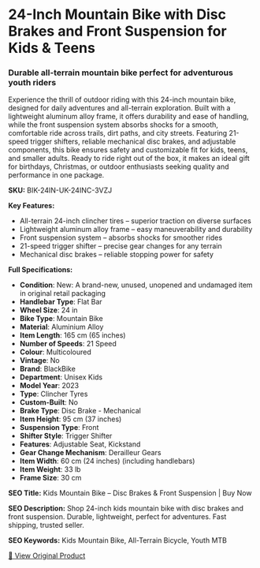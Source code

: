 # 24-Inch Mountain Bike with Disc Brakes and Front Suspension for Kids & Teens

### Durable all-terrain mountain bike perfect for adventurous youth riders

Experience the thrill of outdoor riding with this 24-inch mountain bike, designed for daily adventures and all-terrain exploration. Built with a lightweight aluminum alloy frame, it offers durability and ease of handling, while the front suspension system absorbs shocks for a smooth, comfortable ride across trails, dirt paths, and city streets. Featuring 21-speed trigger shifters, reliable mechanical disc brakes, and adjustable components, this bike ensures safety and customizable fit for kids, teens, and smaller adults. Ready to ride right out of the box, it makes an ideal gift for birthdays, Christmas, or outdoor enthusiasts seeking quality and performance in one package.

**SKU:** BIK-24IN-UK-24INC-3VZJ

**Key Features:**
- All-terrain 24-inch clincher tires – superior traction on diverse surfaces
- Lightweight aluminum alloy frame – easy maneuverability and durability
- Front suspension system – absorbs shocks for smoother rides
- 21-speed trigger shifter – precise gear changes for any terrain
- Mechanical disc brakes – reliable stopping power for safety

**Full Specifications:**
- **Condition**: New: A brand-new, unused, unopened and undamaged item in original retail packaging
- **Handlebar Type**: Flat Bar
- **Wheel Size**: 24 in
- **Bike Type**: Mountain Bike
- **Material**: Aluminium Alloy
- **Item Length**: 165 cm (65 inches)
- **Number of Speeds**: 21 Speed
- **Colour**: Multicoloured
- **Vintage**: No
- **Brand**: BlackBike
- **Department**: Unisex Kids
- **Model Year**: 2023
- **Type**: Clincher Tyres
- **Custom-Built**: No
- **Brake Type**: Disc Brake - Mechanical
- **Item Height**: 95 cm (37 inches)
- **Suspension Type**: Front
- **Shifter Style**: Trigger Shifter
- **Features**: Adjustable Seat, Kickstand
- **Gear Change Mechanism**: Derailleur Gears
- **Item Width**: 60 cm (24 inches) (including handlebars)
- **Item Weight**: 33 lb
- **Frame Size**: 30 cm

**SEO Title:** Kids Mountain Bike – Disc Brakes & Front Suspension | Buy Now

**SEO Description:** Shop 24-inch kids mountain bike with disc brakes and front suspension. Durable, lightweight, perfect for adventures. Fast shipping, trusted seller.

**SEO Keywords:** Kids Mountain Bike, All-Terrain Bicycle, Youth MTB

[🔗 View Original Product](https://www.ebay.co.uk/itm/235868878959)
